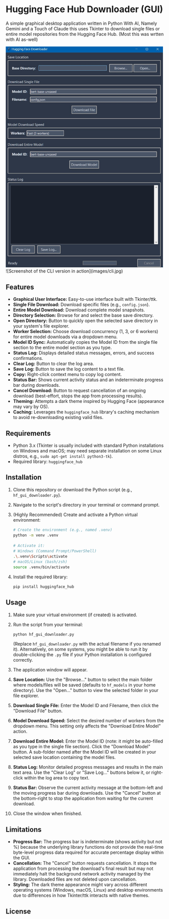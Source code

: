# Hugging Face Hub Downloader (GUI)

A simple graphical desktop application written in Python With AI, Namely Gemini and a Touch of Claude this uses Tkinter to download single files or entire model repositories from the Hugging Face Hub. (Most this was wrtten with AI as-well)

<img src="images/hugger.jpg" alt="Screenshot of the GUI version" width="500">
![Screenshot of the CLI version in action](images/cli.jpg)



## Features

- **Graphical User Interface:** Easy-to-use interface built with Tkinter/ttk.
- **Single File Download:** Download specific files (e.g., `config.json`).
- **Entire Model Download:** Download complete model snapshots.
- **Directory Selection:** Browse for and select the base save directory.
- **Open Directory:** Button to quickly open the selected save directory in your system's file explorer.
- **Worker Selection:** Choose download concurrency (1, 3, or 6 workers) for entire model downloads via a dropdown menu.
- **Model ID Sync:** Automatically copies the Model ID from the single file section to the entire model section as you type.
- **Status Log:** Displays detailed status messages, errors, and success confirmations.
- **Clear Log:** Button to clear the log area.
- **Save Log:** Button to save the log content to a text file.
- **Copy:** Right-click context menu to copy log content.
- **Status Bar:** Shows current activity status and an indeterminate progress bar during downloads.
- **Cancel Download:** Button to request cancellation of an ongoing download (best-effort, stops the app from processing results).
- **Theming:** Attempts a dark theme inspired by Hugging Face (appearance may vary by OS).
- **Caching:** Leverages the `huggingface_hub` library's caching mechanism to avoid re-downloading existing valid files.

## Requirements

- Python 3.x (Tkinter is usually included with standard Python installations on Windows and macOS; may need separate installation on some Linux distros, e.g., `sudo apt-get install python3-tk`).
- Required library: `huggingface_hub`

## Installation

1. Clone this repository or download the Python script (e.g., `hf_gui_downloader.py`).
2. Navigate to the script's directory in your terminal or command prompt.
3. (Highly Recommended) Create and activate a Python virtual environment:

   ```bash
   # Create the environment (e.g., named .venv)
   python -m venv .venv

   # Activate it:
   # Windows (Command Prompt/PowerShell)
   .\.venv\Scripts\activate
   # macOS/Linux (bash/zsh)
   source .venv/bin/activate
   ```
4. Install the required library:

   ```bash
   pip install huggingface_hub
   ```

## Usage

1. Make sure your virtual environment (if created) is activated.
2. Run the script from your terminal:

   ```bash
   python hf_gui_downloader.py
   ```

   (Replace `hf_gui_downloader.py` with the actual filename if you renamed it). Alternatively, on some systems, you might be able to run it by double-clicking the `.py` file if your Python installation is configured correctly.
3. The application window will appear.
4. **Save Location:** Use the "Browse..." button to select the main folder where models/files will be saved (defaults to `hf_models` in your home directory). Use the "Open..." button to view the selected folder in your file explorer.
5. **Download Single File:** Enter the Model ID and Filename, then click the "Download File" button.
6. **Model Download Speed:** Select the desired number of workers from the dropdown menu. This setting only affects the "Download Entire Model" action.
7. **Download Entire Model:** Enter the Model ID (note: it might be auto-filled as you type in the single file section). Click the "Download Model" button. A sub-folder named after the Model ID will be created in your selected save location containing the model files.
8. **Status Log:** Monitor detailed progress messages and results in the main text area. Use the "Clear Log" or "Save Log..." buttons below it, or right-click within the log area to copy text.
9. **Status Bar:** Observe the current activity message at the bottom-left and the moving progress bar during downloads. Use the "Cancel" button at the bottom-right to stop the application from waiting for the current download.
10. Close the window when finished.

## Limitations

- **Progress Bar:** The progress bar is indeterminate (shows activity but not %) because the underlying library functions do not provide the real-time byte-level progress data required for accurate percentage display within the GUI.
- **Cancellation:** The "Cancel" button requests cancellation. It stops the application from processing the download's final result but may not immediately halt the background network activity managed by the library. Downloaded files are not deleted upon cancellation.
- **Styling:** The dark theme appearance might vary across different operating systems (Windows, macOS, Linux) and desktop environments due to differences in how Tkinter/ttk interacts with native themes.

## License

